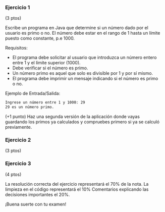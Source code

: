 ### Ejercicio 1 
(3 ptos)

Escribe un programa en Java que determine si un número dado por el usuario es primo o no. El número debe estar en el rango de 1 hasta un límite puesto como constante, p.e 1000.

Requisitos:
 - El programa debe solicitar al usuario que introduzca un número entero entre 1 y el límite superior (1000).
 - Debe verificar si el número es primo.
 - Un número primo es aquel que solo es divisible por 1 y por sí mismo.
 - El programa debe imprimir un mensaje indicando si el número es primo o no.

Ejemplo de Entrada/Salida:

``` sh
Ingrese un número entre 1 y 1000: 29
29 es un número primo.
```

(+1 punto)
Haz una segunda versión de la aplicación donde vayas guardando los primos ya calculados y compruebes primero si ya se calculó previamente.



### Ejercicio 2
(3 ptos)



### Ejercicio 3
(4 ptos)



La resolución correcta del ejercicio representará el 70% de la nota.
La limpieza en el código representará el 10%
Comentarios explicando las decisiones importantes el 20%.

¡Buena suerte con tu examen! 
